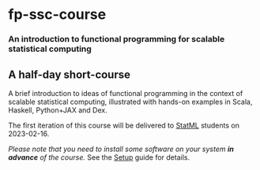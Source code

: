 # fp-ssc-course

### An introduction to functional programming for scalable statistical computing

## A half-day short-course

A brief introduction to ideas of functional programming in the context of scalable statistical computing, illustrated with hands-on examples in Scala, Haskell, Python+JAX and Dex.

The first iteration of this course will be delivered to [StatML](https://statml.io/) students on 2023-02-16.

*Please note that you need to install some software on your system **in advance** of the course.* See the [Setup](Setup.md) guide for details.



